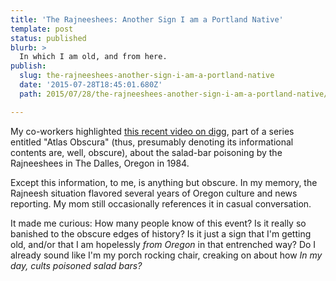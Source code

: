 ```yaml
---
title: 'The Rajneeshees: Another Sign I am a Portland Native'
template: post
status: published
blurb: >
  In which I am old, and from here.
publish:
  slug: the-rajneeshees-another-sign-i-am-a-portland-native
  date: '2015-07-28T18:45:01.680Z'
  path: 2015/07/28/the-rajneeshees-another-sign-i-am-a-portland-native/index.md

---
```


My co-workers highlighted [this recent video on digg](http://digg.com/video/rajneeshee-bioterror-attack-dalles-oregon-taco-time-salsa), part of a series entitled "Atlas Obscura" (thus, presumably denoting its informational contents are, well, obscure), about the salad-bar poisoning by the Rajneeshees in The Dalles, Oregon in 1984.

Except this information, to me, is anything but obscure. In my memory, the Rajneesh situation flavored several years of Oregon culture and news reporting. My mom still occasionally references it in casual conversation.

It made me curious: How many people know of this event? Is it really so banished to the obscure edges of history? Is it just a sign that I'm getting old, and/or that I am hopelessly *from Oregon* in that entrenched way? Do I already sound like I'm my porch rocking chair, creaking on about how *In my day, cults poisoned salad bars?*
